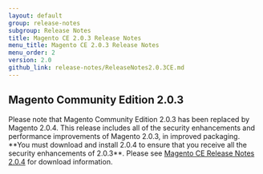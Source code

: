 ```yaml
---
layout: default
group: release-notes
subgroup: Release Notes
title: Magento CE 2.0.3 Release Notes 
menu_title: Magento CE 2.0.3 Release Notes 
menu_order: 2
version: 2.0
github_link: release-notes/ReleaseNotes2.0.3CE.md
---
```


<h2>Magento Community Edition 2.0.3</h2>
Please note that Magento Community Edition 2.0.3 has been replaced by Magento 2.0.4. This release includes all of the security enhancements and performance improvements of Magento 2.0.3, in improved packaging. **You must download and install 2.0.4 to ensure that you receive all the security enhancements of 2.0.3**. Please see  <a href="{{ site.gdeurl }}release-notes/ReleaseNotes2.0.4CE.html" target="_blank">Magento CE Release Notes 2.0.4</a> for download information. 










